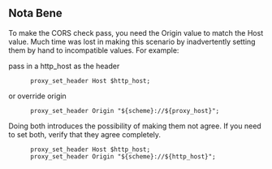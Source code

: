 ## Nota Bene

To make the CORS check pass, you need the Origin value to match the Host value.
Much time was lost in making this scenario by inadvertently setting them by hand
to incompatible values.  For example:

pass in a http_host as the header

```
      proxy_set_header Host $http_host;
```
or override origin

```
      proxy_set_header Origin "${scheme}://${proxy_host}";
```

Doing both introduces the possibility of making them not agree.  If you need to
set both, verify that they agree completely.

```
      proxy_set_header Host $http_host;
      proxy_set_header Origin "${scheme}://${http_host}";
```

